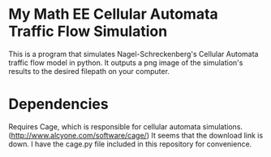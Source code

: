 # My Math EE Cellular Automata Traffic Flow Simulation

This is a program that simulates Nagel-Schreckenberg's Cellular Automata traffic flow model in python.
It outputs a png image of the simulation's results to the desired filepath on your computer.

# Dependencies
Requires Cage, which is responsible for cellular automata simulations. (http://www.alcyone.com/software/cage/)
It seems that the download link is down. I have the cage.py file included in this repository for convenience.
